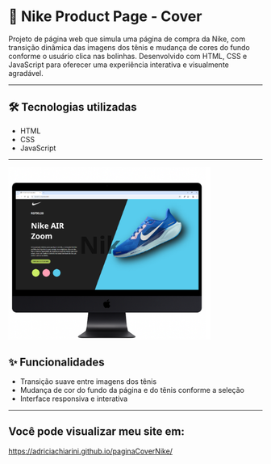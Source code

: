 # 👟 Nike Product Page - Cover

Projeto de página web que simula uma página de compra da Nike, com transição dinâmica das imagens dos tênis e mudança de cores do fundo conforme o usuário clica nas bolinhas. Desenvolvido com HTML, CSS e JavaScript para oferecer uma experiência interativa e visualmente agradável.

---

## 🛠 Tecnologias utilizadas

- HTML  
- CSS  
- JavaScript  

---
<img src="projetoCoverNike.png" alt="Nike Cover" width="400" />

## ✨ Funcionalidades

- Transição suave entre imagens dos tênis  
- Mudança de cor do fundo da página e do tênis conforme a seleção  
- Interface responsiva e interativa  

---

## Você pode visualizar meu site em:

https://adriciachiarini.github.io/paginaCoverNike/


